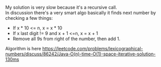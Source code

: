 My solution is very slow because it's a recursive call.\
In discussion there's a very smart algo basically it finds next number by checking a few things:
* If x * 10 <= n, x = x * 10
* If x last digit != 9 and x + 1 <=n, x = x + 1
* Remove all 9s from right of the number, then add 1.

Algorithm is here https://leetcode.com/problems/lexicographical-numbers/discuss/86242/Java-O(n)-time-O(1)-space-iterative-solution-130ms
